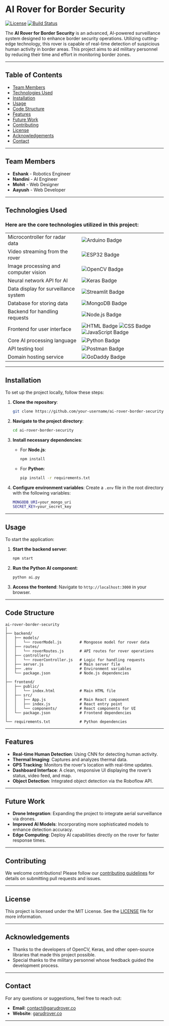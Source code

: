 

# AI Rover for Border Security

[![License](https://img.shields.io/badge/license-MIT-blue.svg)](LICENSE) [![Build Status](https://img.shields.io/badge/build-passing-brightgreen.svg)](https://github.com/your-username/ai-rover-border-security/actions)

The **AI Rover for Border Security** is an advanced, AI-powered surveillance system designed to enhance border security operations. Utilizing cutting-edge technology, this rover is capable of real-time detection of suspicious human activity in border areas. This project aims to aid military personnel by reducing their time and effort in monitoring border zones.

---

## Table of Contents
- [Team Members](#team-members)
- [Technologies Used](#technologies-used)
- [Installation](#installation)
- [Usage](#usage)
- [Code Structure](#code-structure)
- [Features](#features)
- [Future Work](#future-work)
- [Contributing](#contributing)
- [License](#license)
- [Acknowledgements](#acknowledgements)
- [Contact](#contact)

---

## Team Members
- **Eshank** - Robotics Engineer
- **Nandini** - AI Engineer
- **Mohit** - Web Designer
- **Aayush** - Web Developer

---

## Technologies Used

### Here are the core technologies utilized in this project:

|                               |  |
| ------------------------------------ | ---- |
| Microcontroller for radar data       | <img src="https://img.shields.io/badge/Arduino-%23CC0000.svg?style=for-the-badge&logo=Arduino&logoColor=white" alt="Arduino Badge"> |
| Video streaming from the rover       | <img src="https://img.shields.io/badge/ESP32-CAM-CC00FF.svg?style=for-the-badge&logo=esp32" alt="ESP32 Badge"> |
| Image processing and computer vision | <img src="https://img.shields.io/badge/OpenCV-%23009639.svg?style=for-the-badge&logo=opencv&logoColor=white" alt="OpenCV Badge"> |
| Neural network API for AI            | <img src="https://img.shields.io/badge/Keras-%23FF6C37.svg?style=for-the-badge&logo=keras&logoColor=white" alt="Keras Badge"> |
| Data display for surveillance system | <img src="https://img.shields.io/badge/Streamlit-%23FF5C00.svg?style=for-the-badge&logo=streamlit" alt="Streamlit Badge"> |
| Database for storing data            | <img src="https://img.shields.io/badge/MongoDB-%2347A248.svg?style=for-the-badge&logo=mongodb&logoColor=white" alt="MongoDB Badge"> |
| Backend for handling requests        | <img src="https://img.shields.io/badge/Node.js-%23339933.svg?style=for-the-badge&logo=node.js&logoColor=white" alt="Node.js Badge"> |
| Frontend for user interface          | <img src="https://img.shields.io/badge/HTML5-%23E34F26.svg?style=for-the-badge&logo=html5&logoColor=white" alt="HTML Badge"> <img src="https://img.shields.io/badge/CSS3-%231572B6.svg?style=for-the-badge&logo=css3&logoColor=white" alt="CSS Badge"> <img src="https://img.shields.io/badge/JavaScript-%23F7DF1E.svg?style=for-the-badge&logo=javascript&logoColor=black" alt="JavaScript Badge"> |
| Core AI processing language          | <img src="https://img.shields.io/badge/Python-%233776AB.svg?style=for-the-badge&logo=python&logoColor=white" alt="Python Badge"> |
| API testing tool                     | <img src="https://img.shields.io/badge/Postman-%23FF6C37.svg?style=for-the-badge&logo=postman&logoColor=white" alt="Postman Badge"> |
| Domain hosting service               | <img src="https://img.shields.io/badge/GoDaddy-%231A6ED8.svg?style=for-the-badge&logo=godaddy&logoColor=white" alt="GoDaddy Badge"> |

---

## Installation

To set up the project locally, follow these steps:

1. **Clone the repository**:
   ```bash
   git clone https://github.com/your-username/ai-rover-border-security.git
   ```

2. **Navigate to the project directory**:
   ```bash
   cd ai-rover-border-security
   ```

3. **Install necessary dependencies**:
   - For **Node.js**:
     ```bash
     npm install
     ```
   - For **Python**:
     ```bash
     pip install -r requirements.txt
     ```

4. **Configure environment variables**:
   Create a `.env` file in the root directory with the following variables:
   ```bash
   MONGODB_URI=your_mongo_uri
   SECRET_KEY=your_secret_key
   ```

---

## Usage

To start the application:

1. **Start the backend server**:
   ```bash
   npm start
   ```

2. **Run the Python AI component**:
   ```bash
   python ai.py
   ```

3. **Access the frontend**:
   Navigate to `http://localhost:3000` in your browser.

---

## Code Structure

```plaintext
ai-rover-border-security
│
├── backend/
│   ├── models/
│   │   └── roverModel.js        # Mongoose model for rover data
│   ├── routes/
│   │   └── roverRoutes.js       # API routes for rover operations
│   ├── controllers/
│   │   └── roverController.js   # Logic for handling requests
│   ├── server.js                # Main server file
│   ├── .env                     # Environment variables
│   └── package.json             # Node.js dependencies
│
├── frontend/
│   ├── public/
│   │   └── index.html           # Main HTML file
│   ├── src/
│   │   ├── App.js               # Main React component
│   │   ├── index.js             # React entry point
│   │   └── components/          # React components for UI
│   └── package.json             # Frontend dependencies
│
└── requirements.txt             # Python dependencies
```

---

## Features

- **Real-time Human Detection**: Using CNN for detecting human activity.
- **Thermal Imaging**: Captures and analyzes thermal data.
- **GPS Tracking**: Monitors the rover's location with real-time updates.
- **Dashboard Interface**: A clean, responsive UI displaying the rover’s status, video feed, and map.
- **Object Detection**: Integrated object detection via the Roboflow API.

---

## Future Work

- **Drone Integration**: Expanding the project to integrate aerial surveillance via drones.
- **Improved AI Models**: Incorporating more sophisticated models to enhance detection accuracy.
- **Edge Computing**: Deploy AI capabilities directly on the rover for faster response times.

---

## Contributing

We welcome contributions! Please follow our [contributing guidelines](CONTRIBUTING.md) for details on submitting pull requests and issues.

---

## License

This project is licensed under the MIT License. See the [LICENSE](LICENSE) file for more information.

---

## Acknowledgements

- Thanks to the developers of OpenCV, Keras, and other open-source libraries that made this project possible.
- Special thanks to the military personnel whose feedback guided the development process.

---

## Contact

For any questions or suggestions, feel free to reach out:

- **Email**: contact@garudrover.co
- **Website**: [garudrover.co](http://garudrover.co)

---
